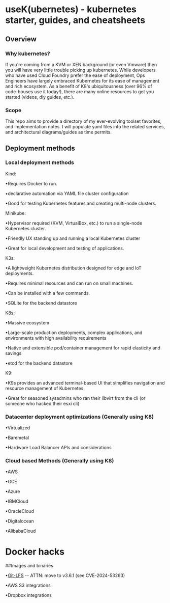 # useK(ubernetes) - kubernetes starter, guides, and cheatsheets



## Overview



### Why kubernetes?



If you're coming from a KVM or XEN background (or even Vmware) then you will have very little trouble picking up kubernetes.  While developers who have used Cloud Foundry prefer the ease of deployment, Ops Engineers have largely embraced Kubernetes for its ease of management and rich ecosystem.  As a benefit of K8's ubiquitousness (over 96% of code-houses use it today!), there are many online resources to get you started (videos, diy guides, etc.).



### Scope



This repo aims to provide a directory of my ever-evolving toolset favorites, and implementation notes.  I will populate yaml files into the related services, and architectural diagrams/guides as time permits.



## Deployment methods



### Local deployment methods



Kind:

•Requires Docker to run.

•declarative automation via YAML file cluster configuration

•Good for testing Kubernetes features and creating multi-node clusters.

Minikube:

•Hypervisor required (KVM, VirtualBox, etc.) to run a single-node Kubernetes cluster.

•Friendly UX standing up and running a local Kubernetes cluster

•Great for local development and testing of applications.

K3s:

•A lightweight Kubernetes distribution designed for edge and IoT deployments.

•Requires minimal resources and can run on small machines.

•Can be installed with a few commands.

•SQLite for the backend datastore

K8s:

•Massive ecosystem

•Large-scale production deployments, complex applications, and environments with high availability requirements

•Native and extensible pod/container management for rapid elasticity and savings

•etcd for the backend datastore

K9:

•K9s provides an advanced terminal-based UI that simplifies navigation and resource management of Kubernetes.

•Great for seasoned sysadmins who ran their libvirt from the cli (or someone who hacked their esxi cli)



### Datacenter deployment optimizations (Generally using K8)

•Virtualized

•Baremetal

•Hardware Load Balancer APIs and considerations



### Cloud based Methods (Generally using K8)

•AWS

•GCE

•Azure

•IBMCloud

•OracleCloud

•Digitalocean

•AlibabaCloud



# Docker hacks



##Images and binaries

•[Git-LFS](guides/Docker/Git-LFS/README.md) -- ATTN: move to v3.6.1 (see CVE-2024-53263)

•AWS S3 integrations

•Dropbox integrations



